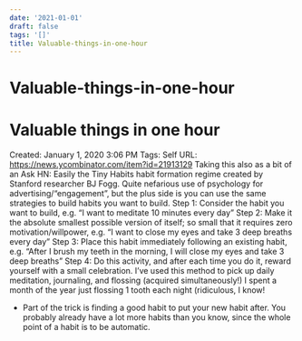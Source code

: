 ```yaml
---
date: '2021-01-01'
draft: false
tags: '[]'
title: Valuable-things-in-one-hour
---
```


# Valuable-things-in-one-hour

# Valuable things in one hour
Created: January 1, 2020 3:06 PM
Tags: Self
URL: https://news.ycombinator.com/item?id=21913129
Taking this also as a bit of an Ask HN:
Easily the Tiny Habits habit formation regime created by Stanford researcher BJ Fogg.
Quite nefarious use of psychology for advertising/“engagement”, but the plus side is you can use the same strategies to build habits you want to build.
Step 1: Consider the habit you want to build, e.g. “I want to meditate 10 minutes every day”
Step 2: Make it the absolute smallest possible version of itself; so small that it requires zero motivation/willpower, e.g. “I want to close my eyes and take 3 deep breaths every day”
Step 3: Place this habit immediately following an existing habit, e.g. “After I brush my teeth in the morning, I will close my eyes and take 3 deep breaths”
Step 4: Do this activity, and after each time you do it, reward yourself with a small celebration.
I’ve used this method to pick up daily meditation, journaling, and flossing (acquired simultaneously!)
I spent a month of the year just flossing 1 tooth each night (ridiculous, I know!
* Part of the trick is finding a good habit to put your new habit after.
You probably already have a lot more habits than you know, since the whole point of a habit is to be automatic.
